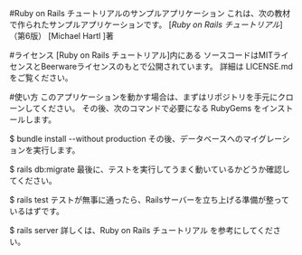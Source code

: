 
#Ruby on Rails チュートリアルのサンプルアプリケーション
これは、次の教材で作られたサンプルアプリケーションです。 
[*Ruby on Rails チュートリアル*] （第6版） 
[Michael Hartl ]著

#ライセンス
[Ruby on Rails チュートリアル]内にある ソースコードはMITライセンスとBeerwareライセンスのもとで公開されています。 詳細は LICENSE.md をご覧ください。

#使い方
このアプリケーションを動かす場合は、まずはリポジトリを手元にクローンしてください。 その後、次のコマンドで必要になる RubyGems をインストールします。

$ bundle install --without production
その後、データベースへのマイグレーションを実行します。

$ rails db:migrate
最後に、テストを実行してうまく動いているかどうか確認してください。

$ rails test
テストが無事に通ったら、Railsサーバーを立ち上げる準備が整っているはずです。

$ rails server
詳しくは、Ruby on Rails チュートリアル を参考にしてください。
